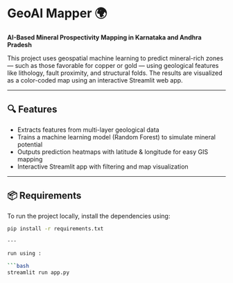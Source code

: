 # GeoAI Mapper 🌍
**AI-Based Mineral Prospectivity Mapping in Karnataka and Andhra Pradesh**

This project uses geospatial machine learning to predict mineral-rich zones — such as those favorable for copper or gold — using geological features like lithology, fault proximity, and structural folds. The results are visualized as a color-coded map using an interactive Streamlit web app.

---

## 🔍 Features

- Extracts features from multi-layer geological data
- Trains a machine learning model (Random Forest) to simulate mineral potential
- Outputs prediction heatmaps with latitude & longitude for easy GIS mapping
- Interactive Streamlit app with filtering and map visualization

---

## 📦 Requirements

To run the project locally, install the dependencies using:

```bash
pip install -r requirements.txt

---

run using :

```bash
streamlit run app.py


